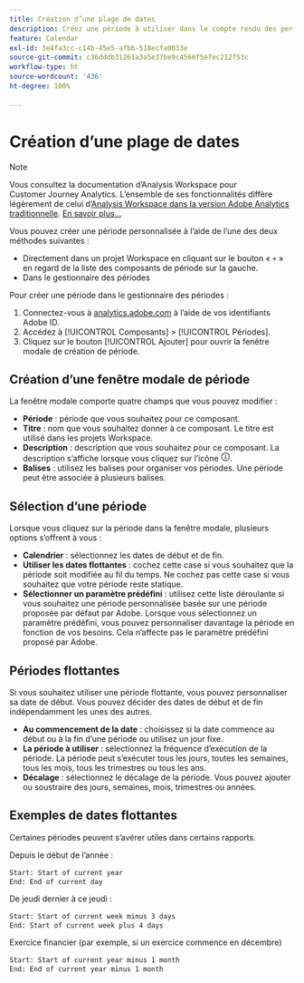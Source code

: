 ```yaml
---
title: Création d’une plage de dates
description: Créez une période à utiliser dans le compte rendu des performances.
feature: Calendar
exl-id: 3e4fa3cc-c14b-45e5-afbb-518ecfa0033e
source-git-commit: c36dddb31261a3a5e37be9c4566f5e7ec212f53c
workflow-type: ht
source-wordcount: '436'
ht-degree: 100%

---
```


# Création d’une plage de dates

>[!NOTE]
>
>Vous consultez la documentation d’Analysis Workspace pour Customer Journey Analytics. L’ensemble de ses fonctionnalités diffère légèrement de celui d’[Analysis Workspace dans la version Adobe Analytics traditionnelle](https://experienceleague.adobe.com/docs/analytics/analyze/analysis-workspace/home.html?lang=fr). [En savoir plus...](/help/getting-started/cja-aa.md)

Vous pouvez créer une période personnalisée à lʼaide de lʼune des deux méthodes suivantes :

* Directement dans un projet Workspace en cliquant sur le bouton « `+` » en regard de la liste des composants de période sur la gauche.
* Dans le gestionnaire des périodes

Pour créer une période dans le gestionnaire des périodes :

1. Connectez-vous à [analytics.adobe.com](https://analytics.adobe.com) à lʼaide de vos identifiants Adobe ID.
1. Accédez à [!UICONTROL Composants] > [!UICONTROL Périodes].
1. Cliquez sur le bouton [!UICONTROL Ajouter] pour ouvrir la fenêtre modale de création de période.

## Création dʼune fenêtre modale de période

La fenêtre modale comporte quatre champs que vous pouvez modifier :

* **Période** : période que vous souhaitez pour ce composant.
* **Titre** : nom que vous souhaitez donner à ce composant. Le titre est utilisé dans les projets Workspace.
* **Description** : description que vous souhaitez pour ce composant. La description sʼaffiche lorsque vous cliquez sur lʼicône ![i](../assets/i.png).
* **Balises** : utilisez les balises pour organiser vos périodes. Une période peut être associée à plusieurs balises.

## Sélection dʼune période

Lorsque vous cliquez sur la période dans la fenêtre modale, plusieurs options sʼoffrent à vous :

* **Calendrier** : sélectionnez les dates de début et de fin.
* **Utiliser les dates flottantes** : cochez cette case si vous souhaitez que la période soit modifiée au fil du temps. Ne cochez pas cette case si vous souhaitez que votre période reste statique.
* **Sélectionner un paramètre prédéfini** : utilisez cette liste déroulante si vous souhaitez une période personnalisée basée sur une période proposée par défaut par Adobe. Lorsque vous sélectionnez un paramètre prédéfini, vous pouvez personnaliser davantage la période en fonction de vos besoins. Cela nʼaffecte pas le paramètre prédéfini proposé par Adobe.

## Périodes flottantes

Si vous souhaitez utiliser une période flottante, vous pouvez personnaliser sa date de début. Vous pouvez décider des dates de début et de fin indépendamment les unes des autres.

* **Au commencement de la date** : choisissez si la date commence au début ou à la fin dʼune période ou utilisez un jour fixe.
* **La période à utiliser** : sélectionnez la fréquence dʼexécution de la période. La période peut sʼexécuter tous les jours, toutes les semaines, tous les mois, tous les trimestres ou tous les ans.
* **Décalage** : sélectionnez le décalage de la période. Vous pouvez ajouter ou soustraire des jours, semaines, mois, trimestres ou années.

## Exemples de dates flottantes

Certaines périodes peuvent sʼavérer utiles dans certains rapports.

Depuis le début de lʼannée :

```text
Start: Start of current year
End: End of current day
```

De jeudi dernier à ce jeudi :

```text
Start: Start of current week minus 3 days
End: Start of current week plus 4 days
```

Exercice financier (par exemple, si un exercice commence en décembre)

```text
Start: Start of current year minus 1 month
End: End of current year minus 1 month
```
